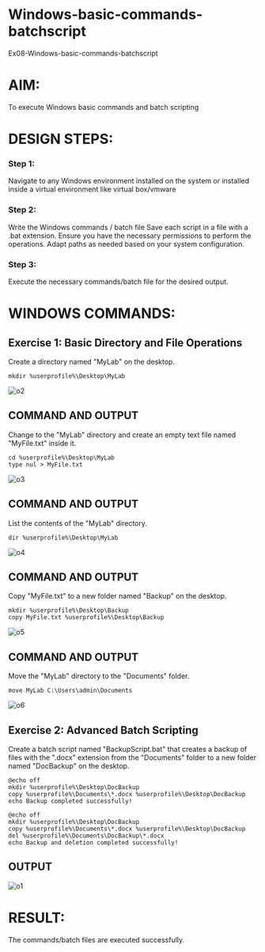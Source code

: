 # Windows-basic-commands-batchscript
Ex08-Windows-basic-commands-batchscript

# AIM:
To execute Windows basic commands and batch scripting

# DESIGN STEPS:

### Step 1:

Navigate to any Windows environment installed on the system or installed inside a virtual environment like virtual box/vmware 
 
### Step 2:

Write the Windows commands / batch file
Save each script in a file with a .bat extension.
Ensure you have the necessary permissions to perform the operations.
Adapt paths as needed based on your system configuration.
### Step 3:

Execute the necessary commands/batch file for the desired output. 

# WINDOWS COMMANDS:
## Exercise 1: Basic Directory and File Operations
Create a directory named "MyLab" on the desktop.
```
mkdir %userprofile%\Desktop\MyLab
```
![o2](<output/Screenshot 2024-10-22 044645.png>)
## COMMAND AND OUTPUT

Change to the "MyLab" directory and create an empty text file named "MyFile.txt" inside it.
```
cd %userprofile%\Desktop\MyLab
type nul > MyFile.txt
```
![o3](<output/Screenshot 2024-10-22 044709.png>)
## COMMAND AND OUTPUT

List the contents of the "MyLab" directory.
```
dir %userprofile%\Desktop\MyLab
```
![o4](<output/Screenshot 2024-10-22 045612.png>)
## COMMAND AND OUTPUT

Copy "MyFile.txt" to a new folder named "Backup" on the desktop.
```
mkdir %userprofile%\Desktop\Backup
copy MyFile.txt %userprofile%\Desktop\Backup
```
![o5](<output/Screenshot 2024-10-22 045625.png>)
## COMMAND AND OUTPUT

Move the "MyLab" directory to the "Documents" folder.
```
move MyLab C:\Users\admin\Documents
```
![o6](<output/Screenshot 2024-10-22 045646.png>)

## Exercise 2: Advanced Batch Scripting
Create a batch script named "BackupScript.bat" that creates a backup of files with the ".docx" extension from the "Documents" folder to a new folder named "DocBackup" on the desktop.
```
@echo off
mkdir %userprofile%\Desktop\DocBackup
copy %userprofile%\Documents\*.docx %userprofile%\Desktop\DocBackup
echo Backup completed successfully!
```
```
@echo off
mkdir %userprofile%\Desktop\DocBackup
copy %userprofile%\Documents\*.docx %userprofile%\Desktop\DocBackup
del %userprofile%\Documents\DocBackup\*.docx
echo Backup and deletion completed successfully!
```
## OUTPUT
![o1](<output/Screenshot 2024-10-22 044626.png>)

# RESULT:
The commands/batch files are executed successfully.

